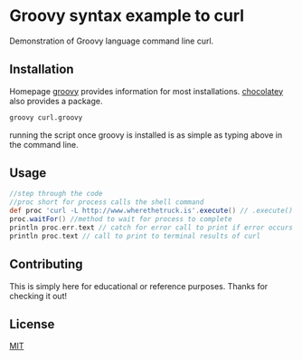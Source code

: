 # Groovy syntax example to curl

Demonstration of Groovy language command line curl.

## Installation

Homepage [groovy](https://groovy-lang.org/install.html) provides information for most installations.
[chocolatey]('https://chocolatey.org/packages/groovy') also provides a package.

```bash
groovy curl.groovy
```
running the script once groovy is installed is as simple as typing above in the command line.
## Usage

```groovy
//step through the code
//proc short for process calls the shell command
def proc 'curl -L http://www.wherethetruck.is'.execute() // .execute() is required to kick it off
proc.waitFor() //method to wait for process to complete
println proc.err.text // catch for error call to print if error occurs
println proc.text // call to print to terminal results of curl

```

## Contributing
This is simply here for educational or reference purposes.
Thanks for checking it out!


## License
[MIT](https://choosealicense.com/licenses/mit/)
